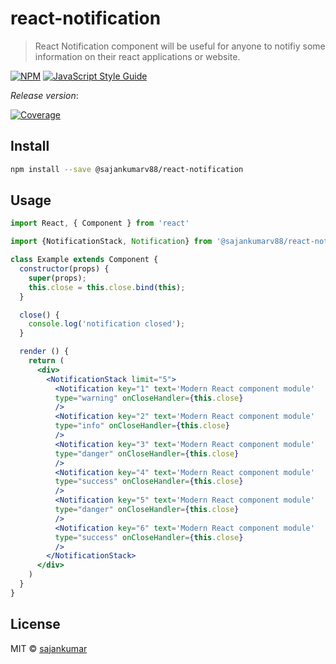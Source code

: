 # react-notification

> React Notification component will be useful for anyone to notifiy some information on their react applications or website.

[![NPM](https://img.shields.io/npm/v/react-notification.svg)](https://www.npmjs.com/package/react-notification) [![JavaScript Style Guide](https://img.shields.io/badge/code_style-standard-brightgreen.svg)](https://standardjs.com)

*Release version*:

[![Coverage](https://img.shields.io/badge/code_style-standard-brightgreen.svg)](http://github.com/sajanv88/coverage)

## Install

```bash
npm install --save @sajankumarv88/react-notification
```

## Usage

```jsx
import React, { Component } from 'react'

import {NotificationStack, Notification} from '@sajankumarv88/react-notification'

class Example extends Component {
  constructor(props) {
    super(props);
    this.close = this.close.bind(this);
  }

  close() {
    console.log('notification closed');
  }

  render () {
    return (
      <div>
        <NotificationStack limit="5">
          <Notification key="1" text='Modern React component module'
          type="warning" onCloseHandler={this.close}
          />
          <Notification key="2" text='Modern React component module'
          type="info" onCloseHandler={this.close}
          />
          <Notification key="3" text='Modern React component module'
          type="danger" onCloseHandler={this.close}
          />
          <Notification key="4" text='Modern React component module'
          type="success" onCloseHandler={this.close}
          />
          <Notification key="5" text='Modern React component module'
          type="danger" onCloseHandler={this.close}
          />
          <Notification key="6" text='Modern React component module'
          type="success" onCloseHandler={this.close}
          />
        </NotificationStack>
      </div>
    )
  }
}
```

## License

MIT © [sajankumar](https://github.com/sajanv88)
